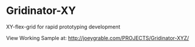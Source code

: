 # Gridinator-XY
XY-flex-grid for rapid prototyping development

View Working Sample at:
http://joeygrable.com/PROJECTS/Gridinator-XYZ/

